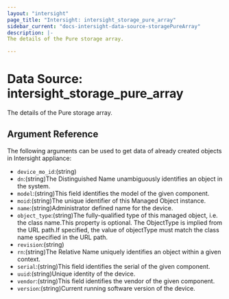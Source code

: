 ```yaml
---
layout: "intersight"
page_title: "Intersight: intersight_storage_pure_array"
sidebar_current: "docs-intersight-data-source-storagePureArray"
description: |-
The details of the Pure storage array.

---
```


# Data Source: intersight_storage_pure_array
The details of the Pure storage array.

## Argument Reference
The following arguments can be used to get data of already created objects in Intersight appliance:
* `device_mo_id`:(string)
* `dn`:(string)The Distinguished Name unambiguously identifies an object in the system.
* `model`:(string)This field identifies the model of the given component.
* `moid`:(string)The unique identifier of this Managed Object instance.
* `name`:(string)Administrator defined name for the device.
* `object_type`:(string)The fully-qualified type of this managed object, i.e. the class name.This property is optional. The ObjectType is implied from the URL path.If specified, the value of objectType must match the class name specified in the URL path.
* `revision`:(string)
* `rn`:(string)The Relative Name uniquely identifies an object within a given context.
* `serial`:(string)This field identifies the serial of the given component.
* `uuid`:(string)Unique identity of the device.
* `vendor`:(string)This field identifies the vendor of the given component.
* `version`:(string)Current running software version of the device.

